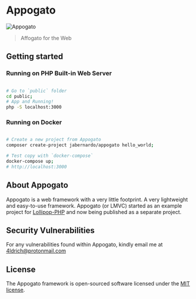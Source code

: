 # Appogato

![Appogato](https://raw.githubusercontent.com/jabernardo/appogato/v3.x/public/static/img/affogato.png)

> Affogato for the Web

## Getting started

### Running on PHP Built-in Web Server

```bash

# Go to `public` folder
cd public;
# App and Running!
php -S localhost:3000

```

### Running on Docker

```bash

# Create a new project from Appogato
composer create-project jabernardo/appogato hello_world;

# Test copy with `docker-compose`
docker-compose up;
# http://localhost:3000

```

## About Appogato
Appogato is a web framework with a very little footprint. A very lightweight and easy-to-use framework.
Appogato (or LMVC) started as an example project for [Lollipop-PHP](https://github.com/jabernardo/lollipop-php) and now being published as a separate project.

## Security Vulnerabilities
For any vulnerabilities found within Appogato, kindly email me at 4ldrich@protonmail.com

## License

The Appogato framework is open-sourced software licensed under the [MIT license](http://opensource.org/licenses/MIT).
